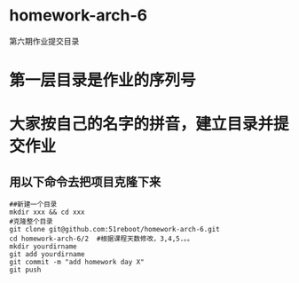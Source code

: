 # homework-arch-6
第六期作业提交目录

# 第一层目录是作业的序列号
# 大家按自己的名字的拼音，建立目录并提交作业

## 用以下命令去把项目克隆下来
    ##新建一个目录
    mkdir xxx && cd xxx 
    #克隆整个目录
    git clone git@github.com:51reboot/homework-arch-6.git
    cd homework-arch-6/2  #根据课程天数修改，3,4,5.。。
    mkdir yourdirname 
    git add yourdirname
    git commit -m "add homework day X"
    git push
